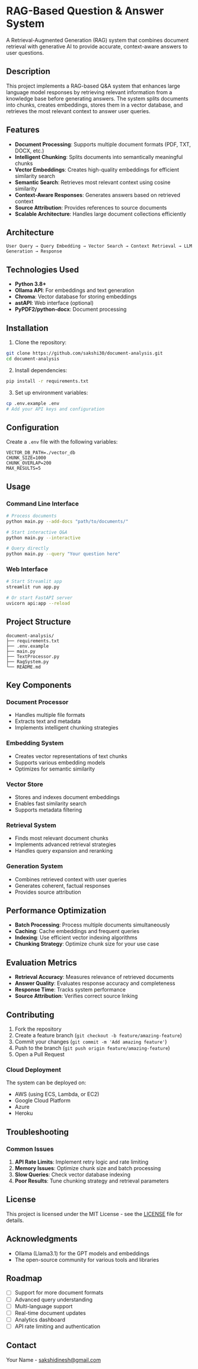 # RAG-Based Question & Answer System

A Retrieval-Augmented Generation (RAG) system that combines document retrieval with generative AI to provide accurate, context-aware answers to user questions.

## Description

This project implements a RAG-based Q&A system that enhances large language model responses by retrieving relevant information from a knowledge base before generating answers. The system splits documents into chunks, creates embeddings, stores them in a vector database, and retrieves the most relevant context to answer user queries.

## Features

- **Document Processing**: Supports multiple document formats (PDF, TXT, DOCX, etc.)
- **Intelligent Chunking**: Splits documents into semantically meaningful chunks
- **Vector Embeddings**: Creates high-quality embeddings for efficient similarity search
- **Semantic Search**: Retrieves most relevant context using cosine similarity
- **Context-Aware Responses**: Generates answers based on retrieved context
- **Source Attribution**: Provides references to source documents
- **Scalable Architecture**: Handles large document collections efficiently

## Architecture

```
User Query → Query Embedding → Vector Search → Context Retrieval → LLM Generation → Response
```

## Technologies Used

- **Python 3.8+**
- **Ollama API**: For embeddings and text generation
- **Chroma**: Vector database for storing embeddings
- **astAPI**: Web interface (optional)
- **PyPDF2/python-docx**: Document processing

## Installation

1. Clone the repository:
```bash
git clone https://github.com/sakshi30/document-analysis.git
cd document-analysis
```

2. Install dependencies:
```bash
pip install -r requirements.txt
```

3. Set up environment variables:
```bash
cp .env.example .env
# Add your API keys and configuration
```

## Configuration

Create a `.env` file with the following variables:

```env
VECTOR_DB_PATH=./vector_db
CHUNK_SIZE=1000
CHUNK_OVERLAP=200
MAX_RESULTS=5
```

## Usage



### Command Line Interface

```bash
# Process documents
python main.py --add-docs "path/to/documents/"

# Start interactive Q&A
python main.py --interactive

# Query directly
python main.py --query "Your question here"
```

### Web Interface

```bash
# Start Streamlit app
streamlit run app.py

# Or start FastAPI server
uvicorn api:app --reload
```

## Project Structure

```
document-analysis/
├── requirements.txt
├── .env.example
├── main.py
├── TextProcessor.py
├── RagSystem.py
└── README.md
```

## Key Components

### Document Processor
- Handles multiple file formats
- Extracts text and metadata
- Implements intelligent chunking strategies

### Embedding System
- Creates vector representations of text chunks
- Supports various embedding models
- Optimizes for semantic similarity

### Vector Store
- Stores and indexes document embeddings
- Enables fast similarity search
- Supports metadata filtering

### Retrieval System
- Finds most relevant document chunks
- Implements advanced retrieval strategies
- Handles query expansion and reranking

### Generation System
- Combines retrieved context with user queries
- Generates coherent, factual responses
- Provides source attribution

## Performance Optimization

- **Batch Processing**: Process multiple documents simultaneously
- **Caching**: Cache embeddings and frequent queries
- **Indexing**: Use efficient vector indexing algorithms
- **Chunking Strategy**: Optimize chunk size for your use case

## Evaluation Metrics

- **Retrieval Accuracy**: Measures relevance of retrieved documents
- **Answer Quality**: Evaluates response accuracy and completeness
- **Response Time**: Tracks system performance
- **Source Attribution**: Verifies correct source linking

## Contributing

1. Fork the repository
2. Create a feature branch (`git checkout -b feature/amazing-feature`)
3. Commit your changes (`git commit -m 'Add amazing feature'`)
4. Push to the branch (`git push origin feature/amazing-feature`)
5. Open a Pull Request

### Cloud Deployment

The system can be deployed on:
- AWS (using ECS, Lambda, or EC2)
- Google Cloud Platform
- Azure
- Heroku

## Troubleshooting

### Common Issues

1. **API Rate Limits**: Implement retry logic and rate limiting
2. **Memory Issues**: Optimize chunk size and batch processing
3. **Slow Queries**: Check vector database indexing
4. **Poor Results**: Tune chunking strategy and retrieval parameters

## License

This project is licensed under the MIT License - see the [LICENSE](LICENSE) file for details.

## Acknowledgments

- Ollama (Llama3.1) for the GPT models and embeddings
- The open-source community for various tools and libraries

## Roadmap

- [ ] Support for more document formats
- [ ] Advanced query understanding
- [ ] Multi-language support
- [ ] Real-time document updates
- [ ] Analytics dashboard
- [ ] API rate limiting and authentication

## Contact

Your Name - sakshidinesh@gmail.com
